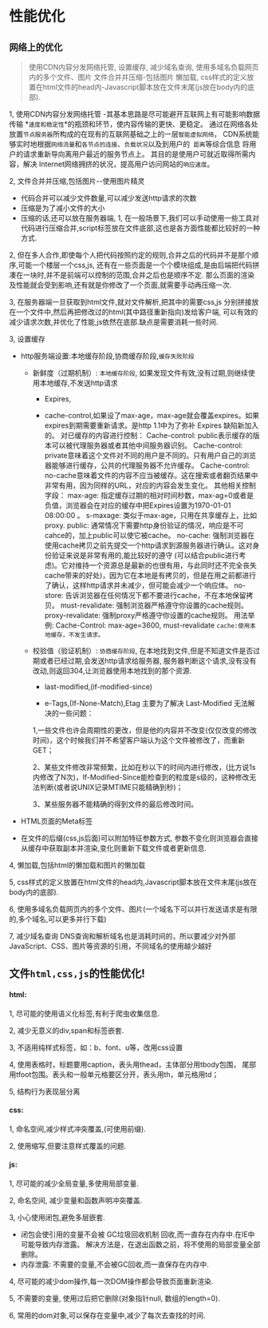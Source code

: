 # 性能优化
## `网络上的优化`
  > 使用CDN内容分发网络托管,
  设置缓存, 减少域名查询, 使用多域名负载网页内的多个文件、图片
  文件合并并压缩-包括图片
  懒加载, css样式的定义放置在html文件的head内-Javascript脚本放在文件末尾(js放在body内的底部).


1, 使用CDN内容分发网络托管
  -其基本思路是尽可能避开互联网上有可能影响数据传输
  *`速度和稳定性`*的瓶颈和环节，使内容传输的更快、更稳定。
  通过在网络各处放置`节点服务器`所构成的在现有的互联网基础之上的一层`智能虚拟网络`，
  CDN系统能够实时地根据`网络流量`和`各节点的连接`、`负载状况`以及到用户的` 距离`等综合信息
  将用户的请求重新导向离用户最近的服务节点上。
  其目的是使用户可就近取得所需内容，解决 Internet网络拥挤的状况，提高用户访问网站的`响应速度`。


2, 文件合并并压缩,包括图片--使用图片精灵
  - 代码合并可以减少文件数量,可以减少发送http请求的次数
  - 压缩是为了减小文件的大小
  - 压缩的话,还可以放在服务器端,
  1, 在一般场景下,我们可以手动使用一些工具对代码进行压缩合并,script标签放在文件底部,这也是各方面性能都比较好的一种方式.

  2, 但在多人合作,即使每个人把代码按照约定的规则,合并之后的代码并不是那个顺序,可能一个楼层一个css,js,
    还有在一些页面是一个个模块组成,是由后端把代码拼凑在一块时,并不是前端可以控制的范围,合并之后也是顺序不定.
    那么页面的渲染及性能就会受到影响,还有就是你修改了一个页面,就需要手动再压缩一次.

  3, 在服务器端一旦获取到html文件,就对文件解析,把其中的需要css,js
    分别拼接放在一个文件中,然后再把修改过的html(其中路径重新指向)发给客户端,
    可以有效的减少请求次数,并优化了性能,js依然在底部.缺点是需要消耗一些时间.


3, 设置缓存
  - http服务端设置:本地缓存阶段,协商缓存阶段,`缓存失败阶段`
    - 新鲜度（过期机制）: `本地缓存阶段`, 如果发现文件有效,没有过期,则继续使用本地缓存,不发送http请求
      - Expires,

      - cache-control,如果设了max-age，max-age就会覆盖expires。如果expires到期需要重新请求。是http 1.1中为了弥补 Expires 缺陷新加入的。
      对已缓存的内容进行控制：
      Cache-control: public表示缓存的版本可以被代理服务器或者其他中间服务器识别。
      Cache-control: private意味着这个文件对不同的用户是不同的。只有用户自己的浏览器能够进行缓存，公共的代理服务器不允许缓存。
      Cache-control: no-cache意味着文件的内容不应当被缓存。这在搜索或者翻页结果中非常有用，因为同样的URL，对应的内容会发生变化。
      其他相关控制字段：
      max-age: 指定缓存过期的相对时间秒数，max-ag=0或者是负值，浏览器会在对应的缓存中把Expires设置为1970-01-01 08:00:00 。
      s-maxage: 类似于max-age，只用在共享缓存上，比如proxy.
      public: 通常情况下需要http身份验证的情况，响应是不可cahce的，加上public可以使它被cache。
      no-cache: 强制浏览器在使用cache拷贝之前先提交一个http请求到源服务器进行确认。这对身份验证来说是非常有用的,能比较好的遵守 (可以结合public进行考虑)。它对维持一个资源总是最新的也很有用，与此同时还不完全丧失cache带来的好处)，因为它在本地是有拷贝的，但是在用之前都进行了确认，这样http请求并未减少，但可能会减少一个响应体。
      no-store: 告诉浏览器在任何情况下都不要进行cache，不在本地保留拷贝。
      must-revalidate: 强制浏览器严格遵守你设置的cache规则。
      proxy-revalidate: 强制proxy严格遵守你设置的cache规则。
      用法举例: Cache-Control: max-age=3600, must-revalidate
      `cache:使用本地缓存，不发生请求。`

    - 校验值（验证机制）: `协商缓存阶段`, 在本地找到文件,但是不知道文件是否过期或者已经过期,会发送http请求给服务器,
    服务器判断这个请求,没有没有改动,则返回304,让浏览器使用本地找到的那个资源.
      - last-modified,(if-modified-since)

      - e-Tags,(If-None-Match),Etag 主要为了解决 Last-Modified 无法解决的一些问题：

      1,一些文件也许会周期性的更改，但是他的内容并不改变(仅仅改变的修改时间)，这个时候我们并不希望客户端认为这个文件被修改了，而重新GET；

      2、某些文件修改非常频繁，比如在秒以下的时间内进行修改，(比方说1s内修改了N次)，If-Modified-Since能检查到的粒度是s级的，这种修改无法判断(或者说UNIX记录MTIME只能精确到秒)；

      3、某些服务器不能精确的得到文件的最后修改时间。

  - HTML页面的Meta标签
  - 在文件的后缀(css,js后面)可以附加特征参数方式,
  参数不变化则浏览器会直接从缓存中获取副本并渲染,变化则重新下载文件或者更新信息.

4, 懒加载,包括html的懒加载和图片的懒加载

5, css样式的定义放置在html文件的head内,Javascript脚本放在文件末尾(js放在body内的底部).

6, 使用多域名负载网页内的多个文件、图片(一个域名下可以并行发送请求是有限的,多个域名,可以更多并行下载)

7, 减少域名查询
   DNS查询和解析域名也是消耗时间的，所以要减少对外部JavaScript、CSS、图片等资源的引用，不同域名的使用越少越好



## 文件`html,css,js`的性能优化!
#### html:
1, 尽可能的使用语义化标签,有利于爬虫收集信息.

2, 减少无意义的div,span和标签嵌套.

3, 不适用纯样式标签，如：b、font、u等，改用css设置

4, 使用表格时，标题要用caption，表头用thead，主体部分用tbody包围，
尾部用tfoot包围。表头和一般单元格要区分开，表头用th，单元格用td；

5, 结构行为表现层分离


#### css:
1, 命名空间,减少样式冲突覆盖,(可使用前缀).

2, 使用缩写,但要注意样式覆盖的问题.




#### js:
1, 尽可能的减少全局变量,多使用局部变量.

2, 命名空间, 减少变量和函数声明冲突覆盖.

3, 小心使用闭包,避免多层嵌套.
  - 闭包会使引用的变量不会被 GC垃圾回收机制 回收,而一直存在内存中.在IE中可能导致内存泄露。
  解决方法是，在退出函数之前，将不使用的局部变量全部删除。
  - 内存泄露: 不需要的变量,不会被GC回收,而一直保存在内存中.

4, 尽可能的减少dom操作,每一次DOM操作都会导致页面重新渲染.

5, 不需要的变量, 使用过后把它删除(对象指针null, 数组的length=0).

6, 常用的dom对象,可以保存在变量中,减少了每次去查找的时间.